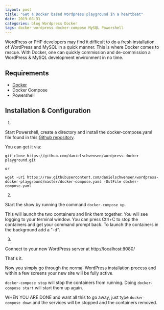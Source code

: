 ```yaml
---
layout: post
title: "Get a Docker based Wordpress playground in a heartbeat"
date: 2019-08-31
categories: blog Wordpress Docker 
tags: docker wordpress docker-compose MySQL Powershell
---
```


WordPress or PHP developers may find it difficult to do a fresh installation of WordPress and MySQL in a quick manner. This is where Docker comes to rescue. With Docker, one can quickly commission and de-commission a WordPress & MySQL development environment in no time.

## Requirements

* [Docker](https://www.docker.com/)
* Docker Compose
* Powershell

## Installation & Configuration

1. 
Start Powershell, create a directory and install the docker-compose.yaml file found in this [Github repository](https://github.com/danielschwensen/wordpress-docker-playground). 

You can get it via: 

    git clone https://github.com/danielschwensen/wordpress-docker-playground.git
    
    or

    wget -uri https://raw.githubusercontent.com/danielschwensen/wordpress-docker-playground/master/docker-compose.yaml -OutFile docker-compose.yaml





2. 
Start the show by running the command `docker-compose up`.

This will launch the two containers and link them together. You will see logging to your terminal window. You can press Ctrl+C to stop the containers and get your command prompt back. To launch the containers in the background add a "-d".

3.
Connect to your new WordPress server at http://localhost:8080/

That's it.

Now you simply go through the normal WordPress installation process and within a few screens your new site will be fully active. 

`docker-compose stop` will stop the containers from running. Doing `docker-compose start` will start them up again.

WHEN YOU ARE DONE and want all this to go away, just type `docker-compose down` and the services will be stopped and the containers removed. 